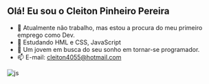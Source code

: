 ## Olá! Eu sou o Cleiton Pinheiro Pereira

- 🔭 Atualmente não trabalho, mas estou a procura do meu primeiro emprego como Dev.
- 🌱 Estudando HML e CSS, JavaScript
- 💬 Um jovem em busca do seu sonho em tornar-se programador.
- 📫 E-mail: cleiton4055@hotmail.com

![js](https://github.com/user-attachments/assets/556274c5-a42e-49fe-b527-7de86d5c9380)
